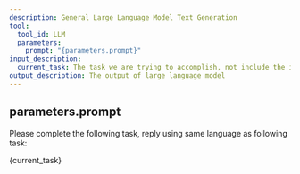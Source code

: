 ```yaml
---
description: General Large Language Model Text Generation
tool:
  tool_id: LLM
  parameters:
    prompt: "{parameters.prompt}"
input_description:
  current_task: The task we are trying to accomplish, not include the information LLM don't understand (eg. Follow doc xxx)
output_description: The output of large language model
---
```

## parameters.prompt

Please complete the following task, reply using same language as following task:

{current_task}